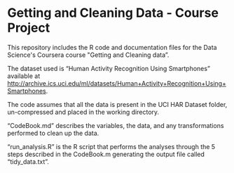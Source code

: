 Getting and Cleaning Data - Course Project
==========================================

This repository includes the R code and documentation files for the Data Science's Coursera course "Getting and Cleaning data”.

The dataset used is “Human Activity Recognition Using Smartphones” available at http://archive.ics.uci.edu/ml/datasets/Human+Activity+Recognition+Using+Smartphones.

The code assumes that all the data is present in the UCI HAR Dataset folder, un-compressed and placed in the working directory.

“CodeBook.md” describes the variables, the data, and any transformations performed to clean up the data.	

“run_analysis.R” is the R script that performs the analyses through the 5 steps described in the CodeBook.m generating the output file called “tidy_data.txt”.
